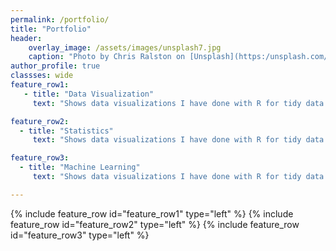 ```yaml
---
permalink: /portfolio/
title: "Portfolio"
header:
    overlay_image: /assets/images/unsplash7.jpg
    caption: "Photo by Chris Ralston on [Unsplash](https:/unsplash.com/")
author_profile: true
classses: wide
feature_row1:
   - title: "Data Visualization"
     text: "Shows data visualizations I have done with R for tidy data challenge etc"

feature_row2:
  - title: "Statistics"
     text: "Shows data visualizations I have done with R for tidy data challenge etc"

feature_row3:
  - title: "Machine Learning"
     text: "Shows data visualizations I have done with R for tidy data challenge etc"

---
```


{% include feature_row id="feature_row1" type="left" %}
{% include feature_row id="feature_row2" type="left" %}
{% include feature_row id="feature_row3" type="left" %}

